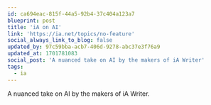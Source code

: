 ```yaml
---
id: ca694eac-815f-44a5-92b4-37c404a123a7
blueprint: post
title: 'iA on AI'
link: 'https://ia.net/topics/no-feature'
social_always_link_to_blog: false
updated_by: 97c59bba-acb7-406d-9278-abc37e3f76a9
updated_at: 1701781083
social_post: 'A nuanced take on AI by the makers of iA Writer'
tags:
  - ia
---
```

A nuanced take on AI by the makers of iA Writer.